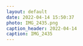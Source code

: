 ```yaml
---
layout: default
date: 2022-04-14 15:50:37
photo: IMG_2435.png
caption_header: 2022-04-14
caption: IMG_2435
---
```

